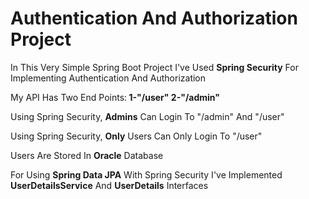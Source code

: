 <h1>Authentication And Authorization Project</h1>

<p>In This Very Simple Spring Boot Project I've Used <strong>Spring Security</strong> For Implementing Authentication And Authorization</p>

<p>My API Has Two End Points:<strong> 1-"/user" 2-"/admin" </strong>

<p>Using Spring Security, <strong>Admins</strong> Can Login To "/admin" And "/user"</p>

<p>Using Spring Security, <strong>Only</strong> Users Can Only Login To "/user"</p>

<p>Users Are Stored In <strong>Oracle</strong> Database</p>

<p>For Using <strong>Spring Data JPA</strong> With Spring Security I've Implemented <strong>UserDetailsService</strong> And <strong>UserDetails</strong> Interfaces</p>

